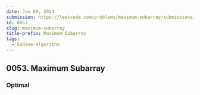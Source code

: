```yaml
---
date: Jun 08, 2024
submission: https://leetcode.com/problems/maximum-subarray/submissions/1280962431
id: 0053
slug: maximum-subarray
title-prefix: Maximum Subarray
tags: 
  - kadane-algorithm
---
```


## 0053. Maximum Subarray

### Optimal

```ts {include="index.ts"}
```
